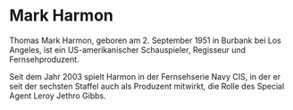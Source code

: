 # Mark Harmon

Thomas Mark Harmon, geboren am 2. September 1951 in Burbank bei Los Angeles, ist ein US-amerikanischer Schauspieler, Regisseur und Fernsehproduzent.

Seit dem Jahr 2003 spielt Harmon in der Fernsehserie Navy CIS, in der er seit der sechsten Staffel auch als Produzent mitwirkt, die Rolle des Special Agent Leroy Jethro Gibbs.
